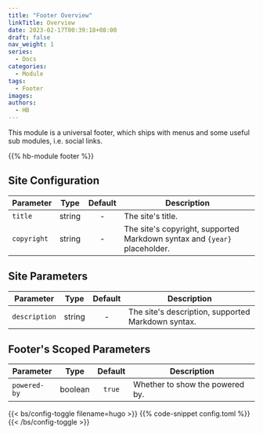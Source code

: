 ```yaml
---
title: "Footer Overview"
linkTitle: Overview
date: 2023-02-17T00:39:18+08:00
draft: false
nav_weight: 1
series:
  - Docs
categories:
  - Module
tags:
  - Footer
images:
authors:
  - HB
---
```


This module is a universal footer, which ships with menus and some useful sub modules, i.e. social links.

<!--more-->

{{% hb-module footer %}}

## Site Configuration

| Parameter   |  Type  | Default | Description                                                               |
| ----------- | :----: | :-----: | ------------------------------------------------------------------------- |
| `title`     | string |    -    | The site's title.                                                         |
| `copyright` | string |    -    | The site's copyright, supported Markdown syntax and `{year}` placeholder. |

## Site Parameters

| Parameter     |  Type  | Default | Description                                        |
| ------------- | :----: | :-----: | -------------------------------------------------- |
| `description` | string |    -    | The site's description, supported Markdown syntax. |

## Footer's Scoped Parameters

| Parameter    |  Type   | Default | Description                                                 |
| ------------ | :-----: | :-----: | ----------------------------------------------------------- |
| `powered-by` | boolean | `true`  | Whether to show the powered by. |

{{< bs/config-toggle filename=hugo >}}
{{% code-snippet config.toml %}}
{{< /bs/config-toggle >}}
